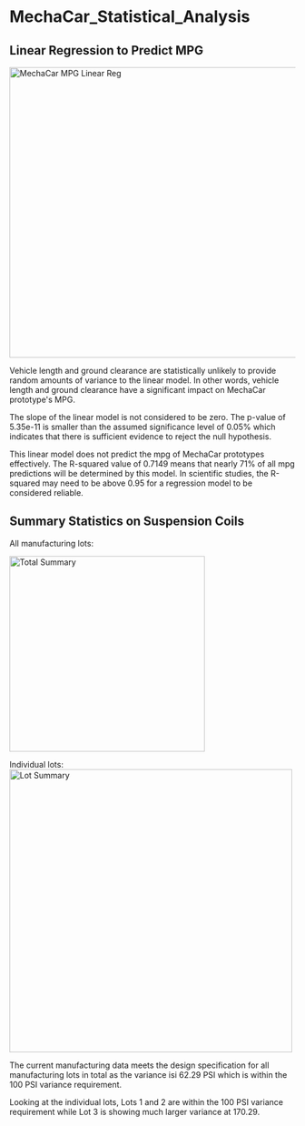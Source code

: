 # MechaCar_Statistical_Analysis

## Linear Regression to Predict MPG

<img width="511" alt="MechaCar MPG Linear Reg" src="https://user-images.githubusercontent.com/107484694/196108515-2c42366b-c19c-40f5-a40c-675cf6320c21.png">

Vehicle length and ground clearance are statistically unlikely to provide random amounts of variance to the linear model. In other words, vehicle length and ground clearance have a significant impact on MechaCar prototype's MPG. 

The slope of the linear model is not considered to be zero. The p-value of 5.35e-11 is smaller than the assumed significance level of 0.05% which indicates that there is sufficient evidence to reject the null hypothesis. 

This linear model does not predict the mpg of MechaCar prototypes effectively. The R-squared value of 0.7149 means that nearly 71% of all mpg predictions will be determined by this model. In scientific studies, the R-squared may need to be above 0.95 for a regression model to be considered reliable.

## Summary Statistics on Suspension Coils
All manufacturing lots:

<img width="344" alt="Total Summary" src="https://user-images.githubusercontent.com/107484694/196121789-56cb5ecf-cb59-4238-a798-6791bac25f59.png">

Individual lots:
<img width="498" alt="Lot Summary" src="https://user-images.githubusercontent.com/107484694/196121857-b49bc5ff-178e-405c-8d7a-2adef2b837b4.png">

The current manufacturing data meets the design specification for all manufacturing lots in total as the variance isi 62.29 PSI which is within the 100 PSI variance requirement. 

Looking at the individual lots, Lots 1 and 2 are within the 100 PSI variance requirement while Lot 3 is showing much larger variance at 170.29. 
